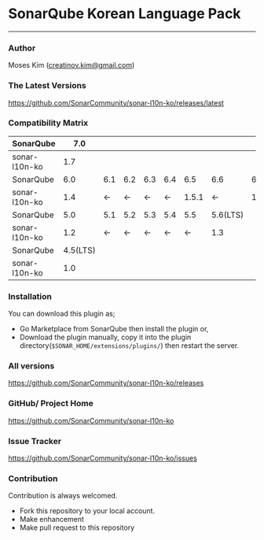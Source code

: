 # SonarQube Korean Language Pack

---

### Author

Moses Kim (<creatinov.kim@gmail.com>)

### The Latest Versions

https://github.com/SonarCommunity/sonar-l10n-ko/releases/latest


### Compatibility Matrix

| SonarQube     | 7.0      |     |     |     |     |       |          |          |
|---------------|----------|-----|-----|-----|-----|-------|----------|----------|
| sonar-l10n-ko | 1.7      |     |     |     |     |       |          |          |
| SonarQube     | 6.0      | 6.1 | 6.2 | 6.3 | 6.4 | 6.5   | 6.6      | 6.7(LTS) |
| sonar-l10n-ko | 1.4      | <-  | <-  | <-  | <-  | 1.5.1 | <-       | 1.6      |
| SonarQube     | 5.0      | 5.1 | 5.2 | 5.3 | 5.4 | 5.5   | 5.6(LTS) |          |
| sonar-l10n-ko | 1.2      | <-  | <-  | <-  | <-  | <-    | 1.3      |          |
| SonarQube     | 4.5(LTS) |     |     |     |     |       |          |          |
| sonar-l10n-ko | 1.0      |     |     |     |     |       |          |          |


### Installation

You can download this plugin as;
- Go Marketplace from SonarQube then install the plugin or,
- Download the plugin manually, copy it into the plugin directory(`$SONAR_HOME/extensions/plugins/`) then restart the server.


### All versions

https://github.com/SonarCommunity/sonar-l10n-ko/releases


### GitHub/ Project Home

https://github.com/SonarCommunity/sonar-l10n-ko


### Issue Tracker

https://github.com/SonarCommunity/sonar-l10n-ko/issues


### Contribution

Contribution is always welcomed.
- Fork this repository to your local account.
- Make enhancement
- Make pull request to this repository  
